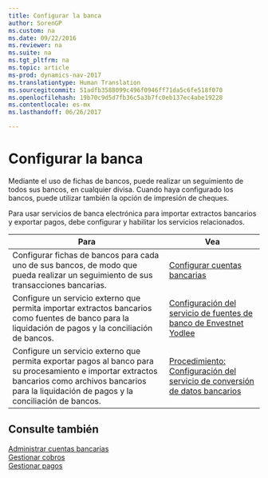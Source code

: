 ```yaml
---
title: Configurar la banca
author: SorenGP
ms.custom: na
ms.date: 09/22/2016
ms.reviewer: na
ms.suite: na
ms.tgt_pltfrm: na
ms.topic: article
ms-prod: dynamics-nav-2017
ms.translationtype: Human Translation
ms.sourcegitcommit: 51adfb3588099c496f0946ff71da5c6fe518f070
ms.openlocfilehash: 19b70c9d5d7fb36c5a3b7fc0eb137ec4abe19228
ms.contentlocale: es-mx
ms.lasthandoff: 06/26/2017

---
```


# <a name="set-up-banking"></a>Configurar la banca

Mediante el uso de fichas de bancos, puede realizar un seguimiento de todos sus bancos, en cualquier divisa. Cuando haya configurado los bancos, puede utilizar también la opción de impresión de cheques.

Para usar servicios de banca electrónica para importar extractos bancarios y exportar pagos, debe configurar y habilitar los servicios relacionados.

|Para |Vea |
|---|----|
|Configurar fichas de bancos para cada uno de sus bancos, de modo que pueda realizar un seguimiento de sus transacciones bancarias.|[Configurar cuentas bancarias](bank-how-setup-bank-accounts.md)|
|Configure un servicio externo que permita importar extractos bancarios como fuentes de banco para la liquidación de pagos y la conciliación de bancos.|[Configuración del servicio de fuentes de banco de Envestnet Yodlee](bank-how-setup-bank-statement-service.md)|
|Configure un servicio externo que permita exportar pagos al banco para su procesamiento e importar extractos bancarios como archivos bancarios para la liquidación de pagos y la conciliación de bancos.|[Procedimiento: Configuración del servicio de conversión de datos bancarios](bank-how-setup-bank-data-conversion-service.md)|

## <a name="see-also"></a>Consulte también
[Administrar cuentas bancarias](bank-manage-bank-accounts.md)  
[Gestionar cobros](receivables-manage-receivables.md)  
[Gestionar pagos](payables-manage-payables.md)

